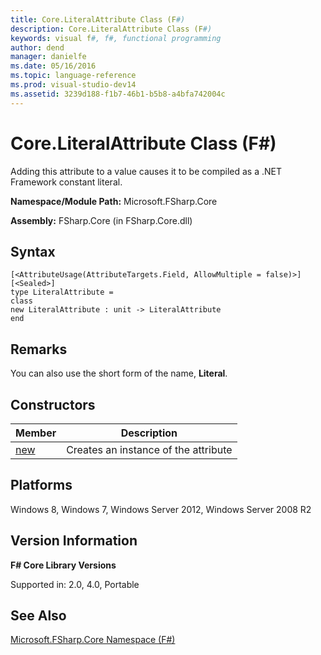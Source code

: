 ```yaml
---
title: Core.LiteralAttribute Class (F#)
description: Core.LiteralAttribute Class (F#)
keywords: visual f#, f#, functional programming
author: dend
manager: danielfe
ms.date: 05/16/2016
ms.topic: language-reference
ms.prod: visual-studio-dev14
ms.assetid: 3239d188-f1b7-46b1-b5b8-a4bfa742004c 
---
```


# Core.LiteralAttribute Class (F#)

Adding this attribute to a value causes it to be compiled as a .NET Framework constant literal.

**Namespace/Module Path:** Microsoft.FSharp.Core

**Assembly:** FSharp.Core (in FSharp.Core.dll)


## Syntax

```
[<AttributeUsage(AttributeTargets.Field, AllowMultiple = false)>]
[<Sealed>]
type LiteralAttribute =
class
new LiteralAttribute : unit -> LiteralAttribute
end
```

## Remarks
You can also use the short form of the name, **Literal**.


## Constructors


|Member|Description|
|------|-----------|
|[new](http://msdn.microsoft.com/en-us/library/5d2f5a66-196a-4a6f-9003-4257a1316f2a)|Creates an instance of the attribute|

## Platforms
Windows 8, Windows 7, Windows Server 2012, Windows Server 2008 R2


## Version Information
**F# Core Library Versions**

Supported in: 2.0, 4.0, Portable




## See Also
[Microsoft.FSharp.Core Namespace &#40;F&#35;&#41;](Microsoft.FSharp.Core-Namespace-%5BFSharp%5D.md)

